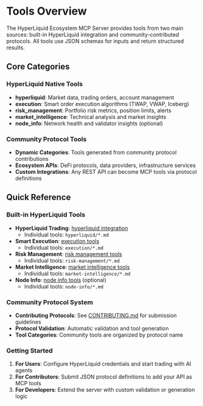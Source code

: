 # Tools Overview

The HyperLiquid Ecosystem MCP Server provides tools from two main sources: built-in HyperLiquid integration and community-contributed protocols. All tools use JSON schemas for inputs and return structured results.

## Core Categories

### HyperLiquid Native Tools

- **hyperliquid**: Market data, trading orders, account management
- **execution**: Smart order execution algorithms (TWAP, VWAP, Iceberg)
- **risk_management**: Portfolio risk metrics, position limits, alerts
- **market_intelligence**: Technical analysis and market insights
- **node_info**: Network health and validator insights (optional)

### Community Protocol Tools

- **Dynamic Categories**: Tools generated from community protocol contributions
- **Ecosystem APIs**: DeFi protocols, data providers, infrastructure services
- **Custom Integrations**: Any REST API can become MCP tools via protocol definitions

## Quick Reference

### Built-in HyperLiquid Tools

- **HyperLiquid Trading**: [hyperliquid integration](../integrations/hyperliquid.md)
  - Individual tools: `hyperliquid/*.md`
- **Smart Execution**: [execution tools](execution.md)
  - Individual tools: `execution/*.md`
- **Risk Management**: [risk management tools](risk-management.md)
  - Individual tools: `risk-management/*.md`
- **Market Intelligence**: [market intelligence tools](market-intelligence.md)
  - Individual tools: `market-intelligence/*.md`
- **Node Info**: [node info tools](../integrations/node-info.md) (optional)
  - Individual tools: `node-info/*.md`

### Community Protocol System

- **Contributing Protocols**: See [CONTRIBUTING.md](../../CONTRIBUTING.md) for submission guidelines
- **Protocol Validation**: Automatic validation and tool generation
- **Tool Categories**: Community tools are organized by protocol name

### Getting Started

1. **For Users**: Configure HyperLiquid credentials and start trading with AI agents
2. **For Contributors**: Submit JSON protocol definitions to add your API as MCP tools
3. **For Developers**: Extend the server with custom validation or generation logic

